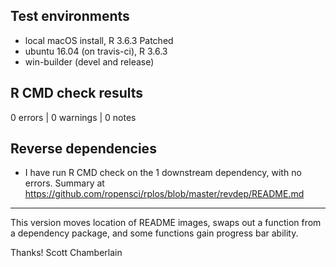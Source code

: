 ## Test environments

* local macOS install, R 3.6.3 Patched
* ubuntu 16.04 (on travis-ci), R 3.6.3
* win-builder (devel and release)

## R CMD check results

0 errors | 0 warnings | 0 notes

## Reverse dependencies

* I have run R CMD check on the 1 downstream dependency, with no errors. Summary at <https://github.com/ropensci/rplos/blob/master/revdep/README.md>

----------

This version moves location of README images, swaps out a function from a dependency package, and some functions gain progress bar ability.

Thanks!
Scott Chamberlain
